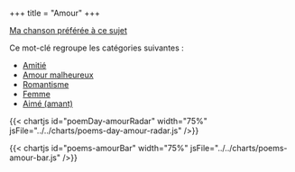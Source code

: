 +++
title = "Amour"
+++

[Ma chanson préférée à ce sujet](https://www.paroles.net/jacques-brel/paroles-quand-on-n-a-que-l-amour)

Ce mot-clé regroupe les catégories suivantes :

- [Amitié](/categories/amitie)
- [Amour malheureux](/categories/amour-malheureux)
- [Romantisme](/categories/romantisme)
- [Femme](/categories/femme)
- [Aimé (amant)](/categories/aime-amant)

{{< chartjs id="poemDay-amourRadar" width="75%" jsFile="../../charts/poems-day-amour-radar.js" />}}

{{< chartjs id="poems-amourBar" width="75%" jsFile="../../charts/poems-amour-bar.js" />}}